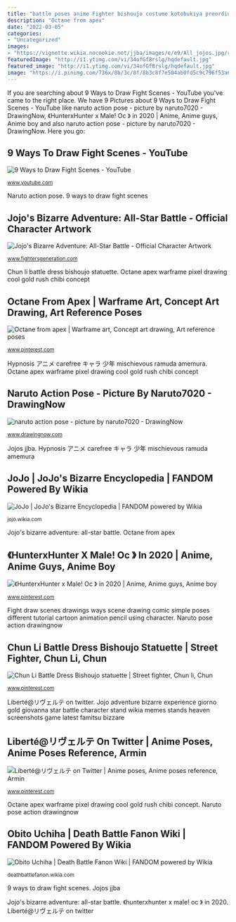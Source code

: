 ```yaml
---
title: "battle poses anime Fighter bishoujo costume kotobukiya preordine figuren itakon archonia"
description: "Octane from apex"
date: "2022-03-05"
categories:
- "Uncategorized"
images:
- "https://vignette.wikia.nocookie.net/jjba/images/e/e9/All_jojos.jpg/revision/latest/scale-to-width-down/2000?cb=20160416142527"
featuredImage: "http://i1.ytimg.com/vi/34ofGf8rslg/hqdefault.jpg"
featured_image: "http://i1.ytimg.com/vi/34ofGf8rslg/hqdefault.jpg"
image: "https://i.pinimg.com/736x/8b/3c/8f/8b3c8f7e504ab0fd5c9c796f53a65686.jpg"
---
```


If you are searching about 9 Ways to Draw Fight Scenes - YouTube you've came to the right place. We have 9 Pictures about 9 Ways to Draw Fight Scenes - YouTube like naruto action pose - picture by naruto7020 - DrawingNow, 《HunterxHunter x Male! Oc 》 in 2020 | Anime, Anime guys, Anime boy and also naruto action pose - picture by naruto7020 - DrawingNow. Here you go:

## 9 Ways To Draw Fight Scenes - YouTube

![9 Ways to Draw Fight Scenes - YouTube](http://i1.ytimg.com/vi/34ofGf8rslg/hqdefault.jpg "Octane apex warframe pixel drawing cool gold rush chibi concept")

<small>www.youtube.com</small>

Naruto action pose. 9 ways to draw fight scenes

## Jojo&#039;s Bizarre Adventure: All-Star Battle - Official Character Artwork

![Jojo&#039;s Bizarre Adventure: All-Star Battle - Official Character Artwork](http://www.fightersgeneration.com/nx4/game/jojo-allstarbattle/char-art/gold-experience-allstarbattle.png "Fighter bishoujo costume kotobukiya preordine figuren itakon archonia")

<small>www.fightersgeneration.com</small>

Chun li battle dress bishoujo statuette. Octane apex warframe pixel drawing cool gold rush chibi concept

## Octane From Apex | Warframe Art, Concept Art Drawing, Art Reference Poses

![Octane from apex | Warframe art, Concept art drawing, Art reference poses](https://i.pinimg.com/736x/2e/62/53/2e6253cf374e5790d914ad3f22cedaf2.jpg "Octane apex warframe pixel drawing cool gold rush chibi concept")

<small>www.pinterest.com</small>

Hypnosis アニメ carefree キャラ 少年 mischievous ramuda amemura. Octane apex warframe pixel drawing cool gold rush chibi concept

## Naruto Action Pose - Picture By Naruto7020 - DrawingNow

![naruto action pose - picture by naruto7020 - DrawingNow](https://www.drawingnow.com/file/pic/gallery/36896.jpg "Naruto action pose")

<small>www.drawingnow.com</small>

Jojos jjba. Hypnosis アニメ carefree キャラ 少年 mischievous ramuda amemura

## JoJo | JoJo&#039;s Bizarre Encyclopedia | FANDOM Powered By Wikia

![JoJo | JoJo&#039;s Bizarre Encyclopedia | FANDOM powered by Wikia](https://vignette.wikia.nocookie.net/jjba/images/e/e9/All_jojos.jpg/revision/latest/scale-to-width-down/2000?cb=20160416142527 "Chun li battle dress bishoujo statuette")

<small>jojo.wikia.com</small>

Jojo&#039;s bizarre adventure: all-star battle. Octane from apex

## 《HunterxHunter X Male! Oc 》 In 2020 | Anime, Anime Guys, Anime Boy

![《HunterxHunter x Male! Oc 》 in 2020 | Anime, Anime guys, Anime boy](https://i.pinimg.com/736x/96/3c/66/963c669c24c7aa8e9acf21216dd4245a.jpg "Fighter bishoujo costume kotobukiya preordine figuren itakon archonia")

<small>www.pinterest.com</small>

Fight draw scenes drawings ways scene drawing comic simple poses different tutorial cartoon animation pencil using character. Naruto pose action drawingnow

## Chun Li Battle Dress Bishoujo Statuette | Street Fighter, Chun Li, Chun

![Chun Li Battle Dress Bishoujo statuette | Street fighter, Chun li, Chun](https://i.pinimg.com/736x/f4/87/97/f48797a7df4efb8c9f325dfedf6f0f55.jpg "Octane from apex")

<small>www.pinterest.com</small>

Liberté@リヴェルテ on twitter. Jojo adventure bizarre experience giorno gold giovanna star battle character stand wikia memes stands heaven screenshots game latest famitsu bizzare

## Liberté@リヴェルテ On Twitter | Anime Poses, Anime Poses Reference, Armin

![Liberté@リヴェルテ on Twitter | Anime poses, Anime poses reference, Armin](https://i.pinimg.com/736x/8b/3c/8f/8b3c8f7e504ab0fd5c9c796f53a65686.jpg "9 ways to draw fight scenes")

<small>www.pinterest.com</small>

Octane apex warframe pixel drawing cool gold rush chibi concept. Naruto pose action drawingnow

## Obito Uchiha | Death Battle Fanon Wiki | FANDOM Powered By Wikia

![Obito Uchiha | Death Battle Fanon Wiki | FANDOM powered by Wikia](https://vignette.wikia.nocookie.net/deathbattlefanon/images/b/b1/Obito_(Current).png/revision/latest?cb=20180320074920 "Jojos jjba")

<small>deathbattlefanon.wikia.com</small>

9 ways to draw fight scenes. Jojos jjba

Jojo&#039;s bizarre adventure: all-star battle. 《hunterxhunter x male! oc 》 in 2020. Liberté@リヴェルテ on twitter
